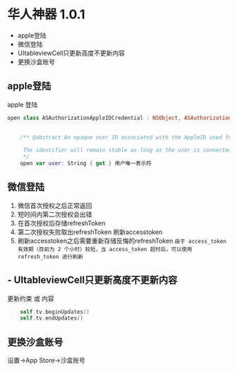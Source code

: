 # 华人神器 1.0.1

- apple登陆
- 微信登陆
- UItableviewCell只更新高度不更新内容
- 更换沙盒账号

## apple登陆

apple 登陆 

```Swift
open class ASAuthorizationAppleIDCredential : NSObject, ASAuthorizationCredential {

    
    /** @abstract An opaque user ID associated with the AppleID used for the sign in. This identifier will be stable across the 'developer team', it can later be used as an input to @see ASAuthorizationRequest to request user contact information.
    
     The identifier will remain stable as long as the user is connected with the requesting client.  The value may change upon user disconnecting from the identity provider.
     */
    open var user: String { get } 用户唯一表示符
```

## 微信登陆

1. 微信首次授权之后正常返回
2. 短时间内第二次授权会出错
3. 在首次授权后存储refreshToken
4. 第二次授权失败取出refreshToken 刷新accesstoken
5. 刷新accesstoken之后需要重新存储反悔的refreshToken
`由于 access_token 有效期（目前为 2 个小时）较短，当 access_token 超时后，可以使用 refresh_token 进行刷新`

## - UItableviewCell只更新高度不更新内容
更新约束 或 内容
```Swift
    self.tv.beginUpdates()
    self.tv.endUpdates()
```

## 更换沙盒账号

设置->App Store->沙盒账号